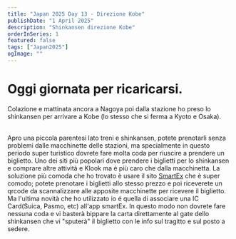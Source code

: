 ```yaml
---
title: "Japan 2025 Day 13 - Direzione Kobe"
publishDate: "1 April 2025"
description: "Shinkansen direzione Kobe"
orderInSeries: 1
featured: false
tags: ["Japan2025"]
ogImage: ""
---
```


# Oggi giornata per ricaricarsi.
Colazione e mattinata ancora a Nagoya poi dalla stazione ho preso lo shinkansen per arrivare a Kobe (lo stesso che si ferma a Kyoto e Osaka).
</br>
</br>

Apro una piccola parentesi lato treni e shinkansen, potete prenotarli senza problemi dalle macchinette delle stazioni, ma specialmente in questo periodo super turistico dovrete fare molta coda per riuscire a prendere un biglietto.
Uno dei siti più popolari dove prendere i biglietti per lo shinkansen e comprare altre attività e Klook ma è più caro che dalla macchinetta. 
La soluzione più comoda che ho trovato è usare il sito [SmartEx](https://smart-ex.jp/en/index.php) che è super comodo; potete prenotare i biglietti allo stesso prezzo e poi riceverete un qrcode da scannalizzare alle apposite macchinette per ricevere il biglietto.
Ma l'ultima novità che ho utilizzato io é quella di associare una IC Card(Suica, Pasmo, etc) all'app smartEx.
In questo modo non dovrete fare nessuna coda e vi basterà bippare la carta direttamente al gate dello shinkansen che vi "sputerà" il biglietto con le info sul tragitto e sul posto a sedere.
</br>
